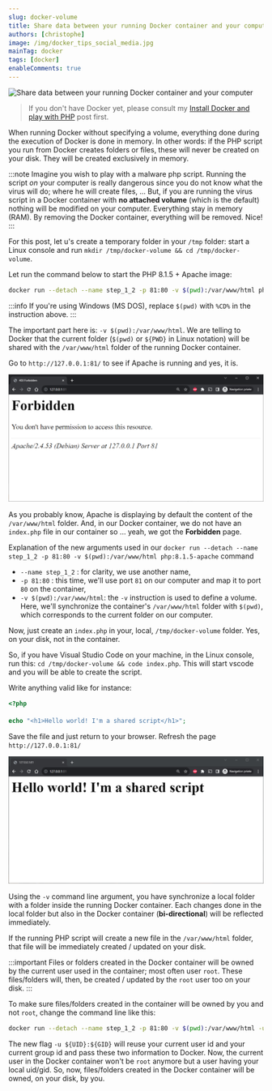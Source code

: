 ```yaml
---
slug: docker-volume
title: Share data between your running Docker container and your computer
authors: [christophe]
image: /img/docker_tips_social_media.jpg
mainTag: docker
tags: [docker]
enableComments: true
---
```

![Share data between your running Docker container and your computer](/img/docker_tips_banner.jpg)

> If you don't have Docker yet, please consult my [Install Docker and play with PHP](/blog/install-docker) post first.

When running Docker without specifying a volume, everything done during the execution of Docker is done in memory. In other words: if the PHP script you run from Docker creates folders or files, these will never be created on your disk. They will be created exclusively in memory.

<!-- truncate -->

:::note
Imagine you wish to play with a malware php script. Running the script *on* your computer is really dangerous since you do not know what the virus will do; where he will create files, ... But, if you are running the virus script in a Docker container with **no attached volume** (which is the default) nothing will be modified on your computer. Everything stay in memory (RAM). By removing the Docker container, everything will be removed. Nice!
:::

For this post, let u's create a temporary folder in your `/tmp` folder: start a Linux console and run `mkdir /tmp/docker-volume && cd /tmp/docker-volume`.

Let run the command below to start the PHP 8.1.5 + Apache image:

```bash
docker run --detach --name step_1_2 -p 81:80 -v $(pwd):/var/www/html php:8.1.5-apache
```

:::info
If you're using Windows (MS DOS), replace `$(pwd)` with `%CD%` in the instruction above.
:::

The important part here is: `-v $(pwd):/var/www/html`. We are telling to Docker that the current folder (`$(pwd)` or `${PWD}` in Linux notation) will be shared with the `/var/www/html` folder of the running Docker container.

Go to `http://127.0.0.1:81/` to see if Apache is running and yes, it is.

![Localhost is forbidden](./images/localhost_is_forbidden.png)

As you probably know, Apache is displaying by default the content of the `/var/www/html` folder. And, in our Docker container, we do not have an `index.php` file in our container so ... yeah, we got the **Forbidden** page.

Explanation of the new arguments used in our `docker run --detach --name step_1_2 -p 81:80 -v $(pwd):/var/www/html php:8.1.5-apache` command

* `--name step_1_2` : for clarity, we use another name,
* `-p 81:80` : this time, we'll use port `81` on our computer and map it to port `80` on the container,
* `-v $(pwd):/var/www/html`: the `-v` instruction is used to define a volume. Here, we'll synchronize the container's `/var/www/html` folder with `$(pwd)`, which corresponds to the current folder on our computer.

Now, just create an `index.php` in your, local, `/tmp/docker-volume` folder. Yes, on your disk, not in the container.

So, if you have Visual Studio Code on your machine, in the Linux console, run this: `cd /tmp/docker-volume && code index.php`. This will start vscode and you will be able to create the script.

Write anything valid like for instance:

<Snippet filename="index.php">

```php
<?php

echo "<h1>Hello world! I'm a shared script</h1>";
```

</Snippet>

Save the file and just return to your browser. Refresh the page `http://127.0.0.1:81/`

![Hello world!](./images/hello_world.png)

Using the `-v` command line argument, you have synchronize a local folder with a folder inside the running Docker container. Each changes done in the local folder but also in the Docker container (**bi-directional**) will be reflected immediately.

If the running PHP script will create a new file in the `/var/www/html` folder, that file will be immediately created / updated on your disk.

:::important
Files or folders created in the Docker container will be owned by the current user used in the container; most often user `root`. These files/folders will, then, be created / updated by the `root` user too on your disk.
:::

To make sure files/folders created in the container will be owned by you and not `root`, change the command line like this:

```bash
docker run --detach --name step_1_2 -p 81:80 -v $(pwd):/var/www/html -u ${UID}:${GID} php:8.1.5-apache
```

The new flag `-u ${UID}:${GID}` will reuse your current user id and your current group id and pass these two information to Docker. Now, the current user in the Docker container won't be `root` anymore but a user having your local uid/gid. So, now, files/folders created in the Docker container will be owned, on your disk, by you.

